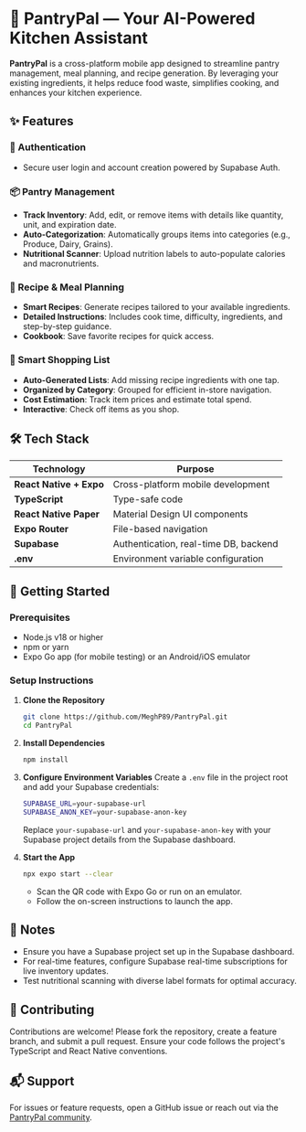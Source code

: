 # 🍳 PantryPal — Your AI-Powered Kitchen Assistant

**PantryPal** is a cross-platform mobile app designed to streamline pantry management, meal planning, and recipe generation. By leveraging your existing ingredients, it helps reduce food waste, simplifies cooking, and enhances your kitchen experience.

## ✨ Features

### 🔐 Authentication
- Secure user login and account creation powered by Supabase Auth.

### 📦 Pantry Management
- **Track Inventory**: Add, edit, or remove items with details like quantity, unit, and expiration date.
- **Auto-Categorization**: Automatically groups items into categories (e.g., Produce, Dairy, Grains).
- **Nutritional Scanner**: Upload nutrition labels to auto-populate calories and macronutrients.

### 🍲 Recipe & Meal Planning
- **Smart Recipes**: Generate recipes tailored to your available ingredients.
- **Detailed Instructions**: Includes cook time, difficulty, ingredients, and step-by-step guidance.
- **Cookbook**: Save favorite recipes for quick access.

### 🛒 Smart Shopping List
- **Auto-Generated Lists**: Add missing recipe ingredients with one tap.
- **Organized by Category**: Grouped for efficient in-store navigation.
- **Cost Estimation**: Track item prices and estimate total spend.
- **Interactive**: Check off items as you shop.

## 🛠️ Tech Stack

| Technology            | Purpose                              |
|-----------------------|--------------------------------------|
| **React Native + Expo** | Cross-platform mobile development   |
| **TypeScript**         | Type-safe code                      |
| **React Native Paper** | Material Design UI components       |
| **Expo Router**        | File-based navigation               |
| **Supabase**           | Authentication, real-time DB, backend |
| **.env**               | Environment variable configuration   |

## 🚀 Getting Started

### Prerequisites
- Node.js v18 or higher
- npm or yarn
- Expo Go app (for mobile testing) or an Android/iOS emulator

### Setup Instructions

1. **Clone the Repository**
   ```bash
   git clone https://github.com/MeghP89/PantryPal.git
   cd PantryPal
   ```

2. **Install Dependencies**
   ```bash
   npm install
   ```

3. **Configure Environment Variables**
   Create a `.env` file in the project root and add your Supabase credentials:
   ```bash
   SUPABASE_URL=your-supabase-url
   SUPABASE_ANON_KEY=your-supabase-anon-key
   ```
   Replace `your-supabase-url` and `your-supabase-anon-key` with your Supabase project details from the Supabase dashboard.

4. **Start the App**
   ```bash
   npx expo start --clear
   ```
   - Scan the QR code with Expo Go or run on an emulator.
   - Follow the on-screen instructions to launch the app.

## 📝 Notes
- Ensure you have a Supabase project set up in the Supabase dashboard.
- For real-time features, configure Supabase real-time subscriptions for live inventory updates.
- Test nutritional scanning with diverse label formats for optimal accuracy.

## 🤝 Contributing
Contributions are welcome! Please fork the repository, create a feature branch, and submit a pull request. Ensure your code follows the project's TypeScript and React Native conventions.

## 📬 Support
For issues or feature requests, open a GitHub issue or reach out via the [PantryPal community](https://github.com/MeghP89/PantryPal/discussions).